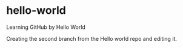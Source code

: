 # hello-world
Learning GitHub by Hello World 


Creating the second branch from  the Hello world repo and editing it.
